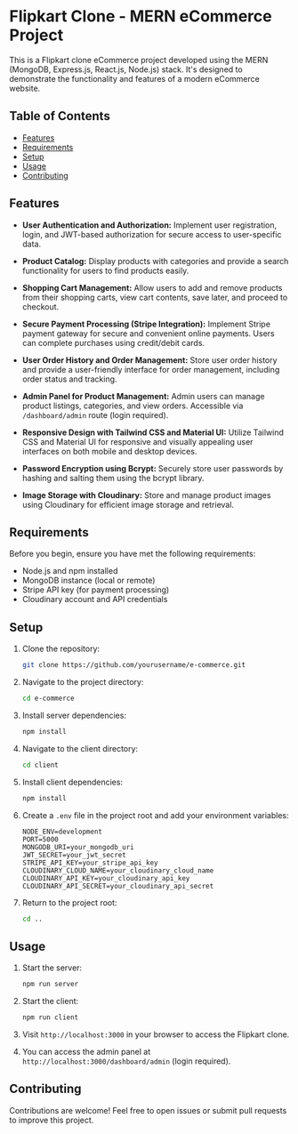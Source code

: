 
# Flipkart Clone - MERN eCommerce Project

This is a Flipkart clone eCommerce project developed using the MERN (MongoDB, Express.js, React.js, Node.js) stack. It's designed to demonstrate the functionality and features of a modern eCommerce website. 

## Table of Contents

- [Features](#features)
- [Requirements](#requirements)
- [Setup](#setup)
- [Usage](#usage)
- [Contributing](#contributing)

## Features

- **User Authentication and Authorization:** Implement user registration, login, and JWT-based authorization for secure access to user-specific data.

- **Product Catalog:** Display products with categories and provide a search functionality for users to find products easily.

- **Shopping Cart Management:** Allow users to add and remove products from their shopping carts, view cart contents, save later, and proceed to checkout.

- **Secure Payment Processing (Stripe Integration):** Implement Stripe payment gateway for secure and convenient online payments. Users can complete purchases using credit/debit cards.

- **User Order History and Order Management:** Store user order history and provide a user-friendly interface for order management, including order status and tracking.

- **Admin Panel for Product Management:** Admin users can manage product listings, categories, and view orders. Accessible via `/dashboard/admin` route (login required).

- **Responsive Design with Tailwind CSS and Material UI:** Utilize Tailwind CSS and Material UI for responsive and visually appealing user interfaces on both mobile and desktop devices.

- **Password Encryption using Bcrypt:** Securely store user passwords by hashing and salting them using the bcrypt library.

- **Image Storage with Cloudinary:** Store and manage product images using Cloudinary for efficient image storage and retrieval.

## Requirements

Before you begin, ensure you have met the following requirements:

- Node.js and npm installed
- MongoDB instance (local or remote)
- Stripe API key (for payment processing)
- Cloudinary account and API credentials

## Setup

1. Clone the repository:

   ```bash
   git clone https://github.com/yourusername/e-commerce.git
   ```

2. Navigate to the project directory:

   ```bash
   cd e-commerce
   ```

3. Install server dependencies:

   ```bash
   npm install
   ```

4. Navigate to the client directory:

   ```bash
   cd client
   ```

5. Install client dependencies:

   ```bash
   npm install
   ```

6. Create a `.env` file in the project root and add your environment variables:

   ```env
   NODE_ENV=development
   PORT=5000
   MONGODB_URI=your_mongodb_uri
   JWT_SECRET=your_jwt_secret
   STRIPE_API_KEY=your_stripe_api_key
   CLOUDINARY_CLOUD_NAME=your_cloudinary_cloud_name
   CLOUDINARY_API_KEY=your_cloudinary_api_key
   CLOUDINARY_API_SECRET=your_cloudinary_api_secret
   ```

7. Return to the project root:

   ```bash
   cd ..
   ```

## Usage

1. Start the server:

   ```bash
   npm run server
   ```

2. Start the client:

   ```bash
   npm run client
   ```

3. Visit `http://localhost:3000` in your browser to access the Flipkart clone.

4. You can access the admin panel at `http://localhost:3000/dashboard/admin` (login required).

## Contributing

Contributions are welcome! Feel free to open issues or submit pull requests to improve this project.
